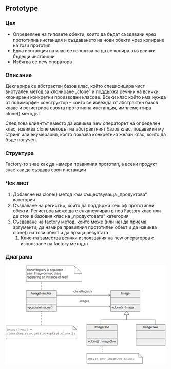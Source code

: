 ## Prototype ##


### Цел ###

- Определяне на типовете обекти, които да бъдат създавани чрез прототипна инстанция и създаването на нови обекти чрез копиране на този прототип
- Една иснтанция на клас се използва за да се копира във всички бъдещи инстанции
- Избягва се new оператора

### Описание ###

Декларира се абстрактен базов клас, който специфицира чист виртуален метод за клониране „clone” и поддържа речник на всички клонирани конкретни производни класове. Всеки клас който има нужда от полиморфен конструктор – който се извежда от абстрактен базов клаас и регистрира своята прототипна инстанция, имплементира clone() методът.

След това клиентът вместо да извиква new операторът на определен клас, извиква clone методът на абстрактният базов клас, подавайки му стринг или енумерация, която показва конкретния желан клас, който да бъде получен.

### Структура ###

Factory-то знае как да намери правилния прототип, а всеки продукт знае как да създава свои инстанции

### Чек лист ###

1. Добавяне на clone() метод към съществуваща „продуктова“ категория
2. Създаване на регистър, който да поддържа кеш оф прототипни обекти. Регистъра може да е енкапсулиран в нов Factory клас или да стои в базовия клас на „продуктовата“ категория
3. Създаване на factory метод, който може (или не) да приема аргументи, да намира правилния прототипен обект и да извиква clone() на този обект и да връща резултата
	1. Клиента замества всички използвания на new операторва с използване на factory методът

### Диаграма ###

![alt tag](diagrams/prototype.png)

